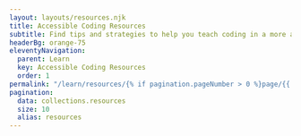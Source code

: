 ```yaml
---
layout: layouts/resources.njk
title: Accessible Coding Resources
subtitle: Find tips and strategies to help you teach coding in a more accessible way
headerBg: orange-75
eleventyNavigation:
  parent: Learn
  key: Accessible Coding Resources
  order: 1
permalink: "/learn/resources/{% if pagination.pageNumber > 0 %}page/{{ pagination.pageNumber + 1 }}/{% endif %}"
pagination:
  data: collections.resources
  size: 10
  alias: resources
---
```

